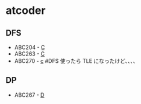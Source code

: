 # atcoder

## DFS
* ABC204 - [C](https://atcoder.jp/contests/abc204/tasks/abc204_c)
* ABC263 - [C](https://atcoder.jp/contests/abc263/tasks/abc263_c)
* ABC270 - [c](https://atcoder.jp/contests/abc270/tasks/abc270_c) #DFS 使ったら TLE になったけど、、、、

## DP
* ABC267 - [D](https://atcoder.jp/contests/abc267/tasks/abc267_d)